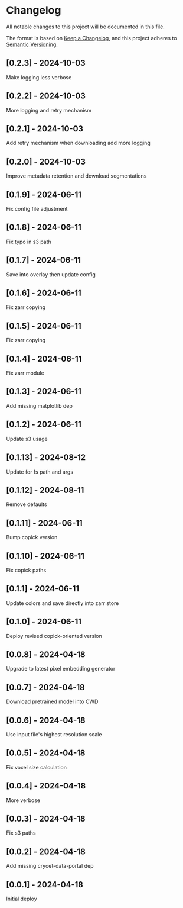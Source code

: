 # Changelog
All notable changes to this project will be documented in this file.

The format is based on [Keep a Changelog](https://keepachangelog.com/en/1.0.0/),
and this project adheres to [Semantic Versioning](https://semver.org/spec/v2.0.0.html).

## [0.2.3] - 2024-10-03
Make logging less verbose

## [0.2.2] - 2024-10-03
More logging and retry mechanism

## [0.2.1] - 2024-10-03
Add retry mechanism when downloading add more logging

## [0.2.0] - 2024-10-03
Improve metadata retention and download segmentations

## [0.1.9] - 2024-06-11
Fix config file adjustment

## [0.1.8] - 2024-06-11
Fix typo in s3 path

## [0.1.7] - 2024-06-11
Save into overlay then update config

## [0.1.6] - 2024-06-11
Fix zarr copying

## [0.1.5] - 2024-06-11
Fix zarr copying

## [0.1.4] - 2024-06-11
Fix zarr module

## [0.1.3] - 2024-06-11
Add missing matplotlib dep

## [0.1.2] - 2024-06-11
Update s3 usage

## [0.1.13] - 2024-08-12
Update for fs path and args

## [0.1.12] - 2024-08-11
Remove defaults

## [0.1.11] - 2024-06-11
Bump copick version

## [0.1.10] - 2024-06-11
Fix copick paths

## [0.1.1] - 2024-06-11
Update colors and save directly into zarr store

## [0.1.0] - 2024-06-11
Deploy revised copick-oriented version

## [0.0.8] - 2024-04-18
Upgrade to latest pixel embedding generator

## [0.0.7] - 2024-04-18
Download pretrained model into CWD

## [0.0.6] - 2024-04-18
Use input file's highest resolution scale

## [0.0.5] - 2024-04-18
Fix voxel size calculation

## [0.0.4] - 2024-04-18
More verbose

## [0.0.3] - 2024-04-18
Fix s3 paths

## [0.0.2] - 2024-04-18
Add missing cryoet-data-portal dep

## [0.0.1] - 2024-04-18
Initial deploy
